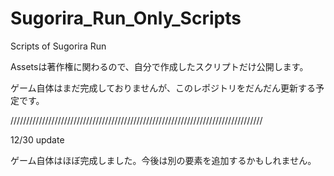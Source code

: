 # Sugorira_Run_Only_Scripts
 Scripts of Sugorira Run

 Assetsは著作権に関わるので、自分で作成したスクリプトだけ公開します。

 ゲーム自体はまだ完成しておりませんが、このレポジトリをだんだん更新する予定です。

////////////////////////////////////////////////////////////////////////////////

12/30 update

ゲーム自体はほぼ完成しました。今後は別の要素を追加するかもしれません。
